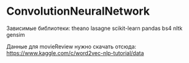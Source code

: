 # ConvolutionNeuralNetwork

Зависимые библиотеки:
theano
lasagne
scikit-learn
pandas
bs4
nltk
gensim


Данные для movieReview нужно скачать отсюда:
https://www.kaggle.com/c/word2vec-nlp-tutorial/data
